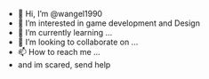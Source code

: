 - 👋 Hi, I’m @wangel1990
- 👀 I’m interested in game development and Design
- 🌱 I’m currently learning ...
- 💞️ I’m looking to collaborate on ...
- 📫 How to reach me ...
- and im scared, send help

<!---
wangel1990/wangel1990 is a ✨ special ✨ repository because its `README.md` (this file) appears on your GitHub profile.
You can click the Preview link to take a look at your changes.
--->

